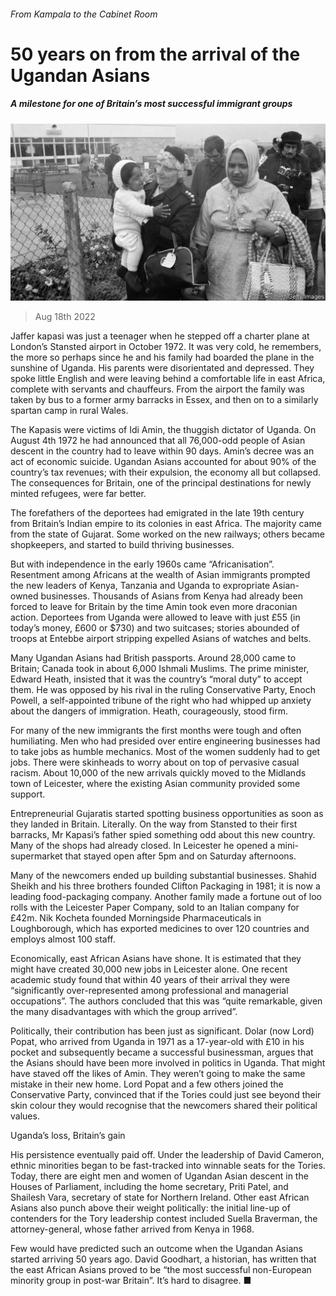 ###### From Kampala to the Cabinet Room

# 50 years on from the arrival of the Ugandan Asians 

##### A milestone for one of Britain’s most successful immigrant groups 

![image](images/20220820_BRP002.jpg) 

> Aug 18th 2022 

Jaffer kapasi was just a teenager when he stepped off a charter plane at London’s Stansted airport in October 1972. It was very cold, he remembers, the more so perhaps since he and his family had boarded the plane in the sunshine of Uganda. His parents were disorientated and depressed. They spoke little English and were leaving behind a comfortable life in east Africa, complete with servants and chauffeurs. From the airport the family was taken by bus to a former army barracks in Essex, and then on to a similarly spartan camp in rural Wales. 

The Kapasis were victims of Idi Amin, the thuggish dictator of Uganda. On August 4th 1972 he had announced that all 76,000-odd people of Asian descent in the country had to leave within 90 days. Amin’s decree was an act of economic suicide. Ugandan Asians accounted for about 90% of the country’s tax revenues; with their expulsion, the economy all but collapsed. The consequences for Britain, one of the principal destinations for newly minted refugees, were far better. 

The forefathers of the deportees had emigrated in the late 19th century from Britain’s Indian empire to its colonies in east Africa. The majority came from the state of Gujarat. Some worked on the new railways; others became shopkeepers, and started to build thriving businesses. 

But with independence in the early 1960s came “Africanisation”. Resentment among Africans at the wealth of Asian immigrants prompted the new leaders of Kenya, Tanzania and Uganda to expropriate Asian-owned businesses. Thousands of Asians from Kenya had already been forced to leave for Britain by the time Amin took even more draconian action. Deportees from Uganda were allowed to leave with just £55 (in today’s money, £600 or $730) and two suitcases; stories abounded of troops at Entebbe airport stripping expelled Asians of watches and belts. 

Many Ugandan Asians had British passports. Around 28,000 came to Britain; Canada took in about 6,000 Ishmali Muslims. The prime minister, Edward Heath, insisted that it was the country’s “moral duty” to accept them. He was opposed by his rival in the ruling Conservative Party, Enoch Powell, a self-appointed tribune of the right who had whipped up anxiety about the dangers of immigration. Heath, courageously, stood firm. 

For many of the new immigrants the first months were tough and often humiliating. Men who had presided over entire engineering businesses had to take jobs as humble mechanics. Most of the women suddenly had to get jobs. There were skinheads to worry about on top of pervasive casual racism. About 10,000 of the new arrivals quickly moved to the Midlands town of Leicester, where the existing Asian community provided some support. 

Entrepreneurial Gujaratis started spotting business opportunities as soon as they landed in Britain. Literally. On the way from Stansted to their first barracks, Mr Kapasi’s father spied something odd about this new country. Many of the shops had already closed. In Leicester he opened a mini-supermarket that stayed open after 5pm and on Saturday afternoons. 

Many of the newcomers ended up building substantial businesses. Shahid Sheikh and his three brothers founded Clifton Packaging in 1981; it is now a leading food-packaging company. Another family made a fortune out of loo rolls with the Leicester Paper Company, sold to an Italian company for £42m. Nik Kocheta founded Morningside Pharmaceuticals in Loughborough, which has exported medicines to over 120 countries and employs almost 100 staff.

Economically, east African Asians have shone. It is estimated that they might have created 30,000 new jobs in Leicester alone. One recent academic study found that within 40 years of their arrival they were “significantly over-represented among professional and managerial occupations”. The authors concluded that this was “quite remarkable, given the many disadvantages with which the group arrived”. 

Politically, their contribution has been just as significant. Dolar (now Lord) Popat, who arrived from Uganda in 1971 as a 17-year-old with £10 in his pocket and subsequently became a successful businessman, argues that the Asians should have been more involved in politics in Uganda. That might have staved off the likes of Amin. They weren’t going to make the same mistake in their new home. Lord Popat and a few others joined the Conservative Party, convinced that if the Tories could just see beyond their skin colour they would recognise that the newcomers shared their political values. 

Uganda’s loss, Britain’s gain

His persistence eventually paid off. Under the leadership of David Cameron, ethnic minorities began to be fast-tracked into winnable seats for the Tories. Today, there are eight men and women of Ugandan Asian descent in the Houses of Parliament, including the home secretary, Priti Patel, and Shailesh Vara, secretary of state for Northern Ireland. Other east African Asians also punch above their weight politically: the initial line-up of contenders for the Tory leadership contest included Suella Braverman, the attorney-general, whose father arrived from Kenya in 1968.

Few would have predicted such an outcome when the Ugandan Asians started arriving 50 years ago. David Goodhart, a historian, has written that the east African Asians proved to be “the most successful non-European minority group in post-war Britain”. It’s hard to disagree. ■

